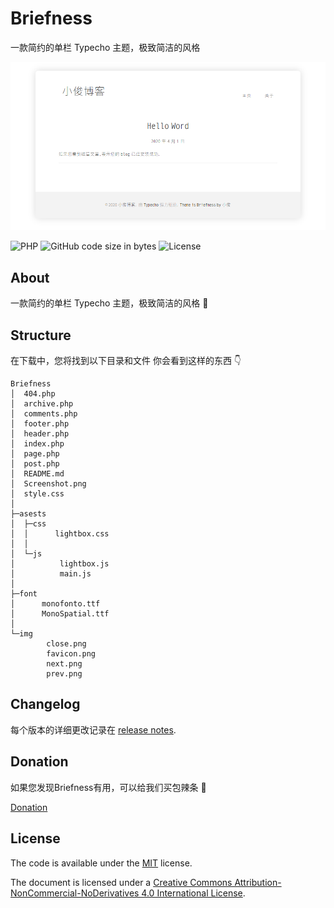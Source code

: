 # Briefness
一款简约的单栏 Typecho 主题，极致简洁的风格

<p align="center">
<img src="./Screenshot.png">
</p>        

![PHP](https://img.shields.io/badge/php-%3E%3D5.6-blue)
![GitHub code size in bytes](https://img.shields.io/github/languages/code-size/laulzgoay/Briefness.svg)
![License](https://img.shields.io/github/license/laulzgoay/Briefness?color=%234c1)


## About

一款简约的单栏 Typecho 主题，极致简洁的风格 🎉

## Structure
在下载中，您将找到以下目录和文件  你会看到这样的东西 👇

```
Briefness
│  404.php
│  archive.php
│  comments.php
│  footer.php
│  header.php
│  index.php
│  page.php
│  post.php
│  README.md
│  Screenshot.png
│  style.css
│  
├─asests
│  ├─css
│  │      lightbox.css
│  │      
│  └─js
│          lightbox.js
│          main.js
│          
├─font
│      monofonto.ttf
│      MonoSpatial.ttf
│      
└─img
        close.png
        favicon.png
        next.png
        prev.png
```

## Changelog
每个版本的详细更改记录在 [release notes](https://github.com/laulzgoay/Briefness/releases).

## Donation
如果您发现Briefness有用，可以给我们买包辣条 🎉

[Donation](https://www.xjisme.com/sponsor.html)

## License

The code is available under the [MIT](https://github.com/laulzgoay/Briefness/blob/master/LICENSE) license.

The document is licensed under a [Creative Commons Attribution-NonCommercial-NoDerivatives 4.0 International License](http://creativecommons.org/licenses/by-nc-nd/4.0/).
